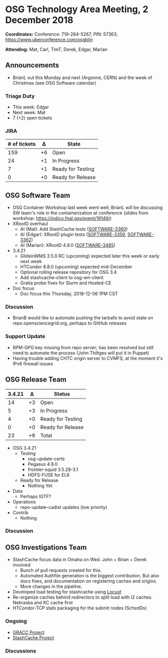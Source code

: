 # OSG Technology Area Meeting, 2 December 2018

**Coordinates:** Conference: 719-284-5267, PIN: 57363; <https://www.uberconference.com/osgblin>

**Attending:** Mat, Carl, TimT, Derek, Edgar, Marian


## Announcements

-   BrianL out this Monday and next (Argonne, CERN) and the week of Christmas (see OSG Software calendar)


### Triage Duty

-   This week: Edgar
-   Next week: Mat
-   7 (+2) open tickets


### JIRA

| # of tickets | &Delta; | State             |
|------------- |-------- |------------------ |
| 159          | +6      | Open              |
| 24           | +1      | In Progress       |
| 7            | +1      | Ready for Testing |
| 0            | +0      | Ready for Release |


## OSG Software Team

-   OSG Container Workshop last week went well; BrianL will be discussing SW team's role in the containerization at conference
    (slides from workshop: <https://indico.fnal.gov/event/19149/>)
-   XRootD overhaul
    -   AI (Mat): Add StashCache tests ([SOFTWARE-3360](https://opensciencegrid.atlassian.net/browse/SOFTWARE-3360))
    -   AI (Edgar): XRootD plugin tests ([SOFTWARE-3359](https://opensciencegrid.atlassian.net/browse/SOFTWARE-3359), [SOFTWARE-3362](https://opensciencegrid.atlassian.net/browse/SOFTWARE-3362))
    -   AI (Marian): XRootD 4.9.0 ([SOFTWARE-3485](https://opensciencegrid.atlassian.net/browse/SOFTWARE-3485))
-   3.4.21
    -   GlideinWMS 3.5.0 RC (upcoming) expected later this week or early next week
    -   HTCondor 8.8.0 (upcoming) expected mid-December
    -   Optional rolling release repository for OSG 3.4
    -   Add stashcache-client to osg-wn-client
    -   Gratia probe fixes for Slurm and Hosted-CE
-   Doc focus
    -   Doc focus this Thursday, 2018-12-06 1PM CST


### Discussion

- BrianB would like to automate pushing the tarballs to avoid state on repo.opensciencegrid.org, perhaps to GitHub releases


### Support Update

- RPM-GPG key missing from repo server; has been resolved but still need to automate the process (John Thiltges will put it in Puppet)
- Having trouble adding CHTC origin server to CVMFS; at the moment it's IPv6 firewall issues


## OSG Release Team

| 3.4.21 | &Delta; | Status            |
|------ |------- |----------------- |
| 14     | +3      | Open              |
| 5      | +3      | In Progress       |
| 4      | +0      | Ready for Testing |
| 0      | +0      | Ready for Release |
| 23     | +6      | Total             |

-   OSG 3.4.21  
    -   Testing  
        -   osg-update-certs
        -   Pegasus 4.9.0
        -   frontier-squid 3.5.28-3.1
        -   HDFS-FUSE for EL6
    -   Ready for Release  
        -   Nothing Yet
-   Data  
    -   Perhaps IGTF?
-   Operations  
    -   repo-update-cadist updates (low priority)
-   Contrib  
    -   Nothing


### Discussion



## OSG Investigations Team

-   StashCache focus data in Omaha on Wed.  John + Brian + Derek involved
    -   Bunch of pull requests created for this.
    -   Automated Authfile generation is the biggest contribution.  But also docs fixes, and documentation on registering caches and origins.
    -   More changes in the pipeline.
-   Developed load testing for stashcache using [Locust](https://locust.io/)
-   Re-organize caches behind redirectors to split load with I2 caches.  Nebraska and KC cache first
-   HTCondor-TCP stats packaging for the submit nodes (SchedDs) 


### Ongoing

-   [GRACC Project](https://opensciencegrid.atlassian.net/projects/GRACC)
-   [StashCache Project](http://opensciencegrid.org/docs/data/stashcache/overview/)


### Discussions

